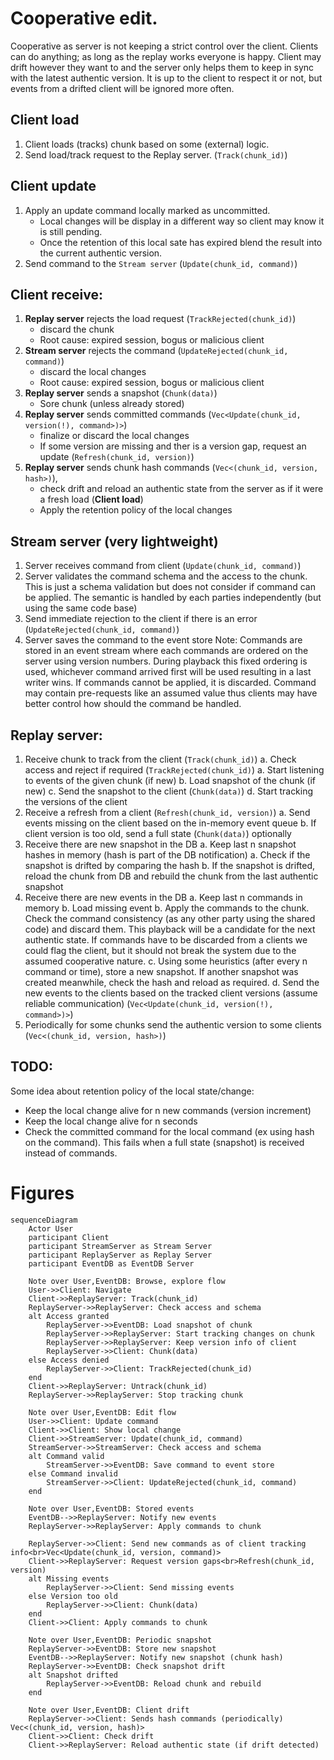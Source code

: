 # Cooperative edit.

Cooperative as server is not keeping a strict control over the client. Clients can do anything; as long as the
replay works everyone is happy. Client may drift however they want to and the server only helps them to keep in sync with the
latest authentic version. It is up to the client to respect it or not, but events from a drifted client will be ignored more often.

## Client load

1. Client loads (tracks) chunk based on some (external) logic.
2. Send load/track request to the Replay server. (`Track(chunk_id)`)

## Client update

1. Apply an update command locally marked as uncommitted.
   - Local changes will be display in a different way so client may know it is still pending.
   - Once the retention of this local sate has expired blend the result into the current authentic version.
2. Send command to the `Stream server` (`Update(chunk_id, command)`)

## Client receive:

1. **Replay server** rejects the load request (`TrackRejected(chunk_id)`)
    - discard the chunk
    - Root cause: expired session, bogus or malicious client
2. **Stream server** rejects the command (`UpdateRejected(chunk_id, command)`)
    - discard the local changes 
    - Root cause: expired session, bogus or malicious client
3. **Replay server** sends a snapshot (`Chunk(data)`)
    - Sore chunk (unless already stored)
4. **Replay server** sends committed commands (`Vec<Update(chunk_id, version(!), command>)>`)
    - finalize or discard the local changes
    - If some version are missing and ther is a version gap, request an update (`Refresh(chunk_id, version)`)
5. **Replay server** sends chunk hash commands (`Vec<(chunk_id, version, hash>)`), 
    - check drift and reload an authentic state from the server as if it were a fresh load (**Client load**)
    - Apply the retention policy of the local changes


## Stream server (very lightweight)

1. Server receives command from client (`Update(chunk_id, command)`)
2. Server validates the command schema and the access to the chunk. This is just a schema validation but does not consider
if command can be applied. The semantic is handled by each parties independently (but using the same code base)
3. Send immediate rejection to the client if there is an error (`UpdateRejected(chunk_id, command)`)
4. Server saves the command to the event store
Note: Commands are stored in an event stream where each commands are ordered on the server using version numbers. During playback this fixed ordering is used, whichever command arrived first will be used resulting in a last writer wins. If commands cannot be applied, it is discarded. Command may contain pre-requests like an assumed value thus clients may have better control how should the command be handled.

## Replay server:

1. Receive chunk to track from the client (`Track(chunk_id)`)
    a. Check access and reject if required (`TrackRejected(chunk_id)`)
    a. Start listening to events of the given chunk (if new)
    b. Load snapshot of the chunk (if new)
    c. Send the snapshot to the client (`Chunk(data)`)
    d. Start tracking the versions of the client
2. Receive a refresh from a client (`Refresh(chunk_id, version)`)
   a. Send events missing on the client based on the in-memory event queue
   b. If client version is too old, send a full state (`Chunk(data)`) optionally
3. Receive there are new snapshot in the DB
    a. Keep last n snapshot hashes in memory (hash is part of the DB notification)
    a. Check if the snapshot is drifted by comparing the hash
    b. If the snapshot is drifted, reload the chunk from DB and rebuild the chunk from the last authentic snapshot
4. Receive there are new events in the DB
    a. Keep last n commands in memory
    b. Load missing event
    b. Apply the commands to the chunk. Check the command consistency (as any other party using the shared code) and discard them.
    This playback will be a candidate for the next authentic state. If commands have to be discarded from a clients we could flag the client, but it should not break the system due to the assumed cooperative nature.
    c. Using some heuristics (after every n command or time), store a new snapshot. If another snapshot was created meanwhile, check the hash and reload as required.
    d. Send the new events to the clients based on the tracked client versions (assume reliable communication) (`Vec<Update(chunk_id, version(!), command>)>`)
5. Periodically for some chunks send the authentic version to some clients (`Vec<(chunk_id, version, hash>)`)


## TODO:
Some idea about retention policy of the local state/change:
 - Keep the local change alive for n new commands (version increment)
 - Keep the local change alive for n seconds
 - Check the committed command for the local command (ex using hash on the command). This fails when a full state (snapshot) is received 
   instead of commands.


# Figures

```mermaid
sequenceDiagram
    Actor User
    participant Client
    participant StreamServer as Stream Server
    participant ReplayServer as Replay Server
    participant EventDB as EventDB Server

    Note over User,EventDB: Browse, explore flow
    User->>Client: Navigate 
    Client->>ReplayServer: Track(chunk_id)
    ReplayServer->>ReplayServer: Check access and schema
    alt Access granted
        ReplayServer->>EventDB: Load snapshot of chunk
        ReplayServer->>ReplayServer: Start tracking changes on chunk
        ReplayServer->>ReplayServer: Keep version info of client
        ReplayServer->>Client: Chunk(data)
    else Access denied
        ReplayServer->>Client: TrackRejected(chunk_id)
    end
    Client->>ReplayServer: Untrack(chunk_id)
    ReplayServer->>ReplayServer: Stop tracking chunk

    Note over User,EventDB: Edit flow
    User->>Client: Update command 
    Client->>Client: Show local change
    Client->>StreamServer: Update(chunk_id, command)
    StreamServer->>StreamServer: Check access and schema
    alt Command valid
        StreamServer->>EventDB: Save command to event store
    else Command invalid
        StreamServer->>Client: UpdateRejected(chunk_id, command)
    end

    Note over User,EventDB: Stored events
    EventDB-->>ReplayServer: Notify new events
    ReplayServer->>ReplayServer: Apply commands to chunk    

    ReplayServer->>Client: Send new commands as of client tracking info<br>Vec<Update(chunk_id, version, command)>
    Client->>ReplayServer: Request version gaps<br>Refresh(chunk_id, version)
    alt Missing events
        ReplayServer->>Client: Send missing events
    else Version too old
        ReplayServer->>Client: Chunk(data)
    end
    Client->>Client: Apply commands to chunk

    Note over User,EventDB: Periodic snapshot
    ReplayServer->>EventDB: Store new snapshot
    EventDB-->>ReplayServer: Notify new snapshot (chunk hash)
    ReplayServer->>EventDB: Check snapshot drift
    alt Snapshot drifted
        ReplayServer->>EventDB: Reload chunk and rebuild
    end

    Note over User,EventDB: Client drift
    ReplayServer->>Client: Sends hash commands (periodically) Vec<(chunk_id, version, hash)>
    Client->>Client: Check drift
    Client->>ReplayServer: Reload authentic state (if drift detected)

```